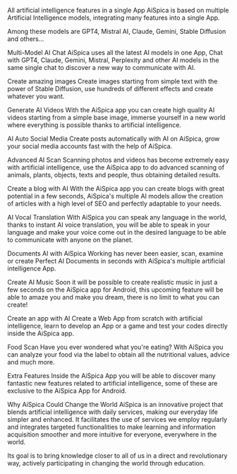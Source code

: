 All artificial intelligence features in a single App
AiSpica is based on multiple Artificial Intelligence models, integrating many features into a single App.

Among these models are GPT4, Mistral AI, Claude, Gemini, Stable Diffusion and others...


Multi-Model AI Chat
AiSpica uses all the latest AI models in one App, Chat with GPT4, Claude, Gemini, Mistral, Perplexity and other AI models in the same single chat to discover a new way to communicate with AI.

Create amazing images
Create images starting from simple text with the power of Stable Diffusion, use hundreds of different effects and create whatever you want.

Generate AI Videos
With the AiSpica app you can create high quality AI videos starting from a simple base image, immerse yourself in a new world where everything is possible thanks to artificial intelligence.


AI Auto Social Media
Create posts automatically with AI on AiSpica, grow your social media accounts fast with the help of AiSpica.


Advanced AI Scan
Scanning photos and videos has become extremely easy with artificial intelligence, use the AiSpica app to do advanced scanning of animals, plants, objects, texts and people, thus obtaining detailed results.


Create a blog with AI
With the AiSpica app you can create blogs with great potential in a few seconds, AiSpica's multiple AI models allow the creation of articles with a high level of SEO and perfectly adaptable to your needs.


AI Vocal Translation
With AiSpica you can speak any language in the world, thanks to instant AI voice translation, you will be able to speak in your language and make your voice come out in the desired language to be able to communicate with anyone on the planet.


Documents AI with AiSpica
Working has never been easier, scan, examine or create Perfect AI Documents in seconds with AiSpica's multiple artificial intelligence App.


Create AI Music
Soon it will be possible to create realistic music in just a few seconds on the AiSpica app for Android, this upcoming feature will be able to amaze you and make you dream, there is no limit to what you can create!


Create an app with AI
Create a Web App from scratch with artificial intelligence, learn to develop an App or a game and test your codes directly inside the AiSpica app.


Food Scan
Have you ever wondered what you're eating? With AiSpica you can analyze your food via the label to obtain all the nutritional values, advice and much more.


Extra Features
Inside the AiSpica App you will be able to discover many fantastic new features related to artificial intelligence, some of these are exclusive to the AiSpica App for Android.


Why AiSpica Could Change the World
AiSpica is an innovative project that blends artificial intelligence with daily services, making our everyday life simpler and enhanced. It facilitates the use of services we employ regularly and integrates targeted functionalities to make learning and information acquisition smoother and more intuitive for everyone, everywhere in the world.

Its goal is to bring knowledge closer to all of us in a direct and revolutionary way, actively participating in changing the world through education.
